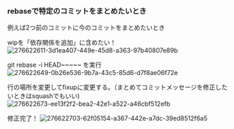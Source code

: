 ### rebaseで特定のコミットをまとめたいとき
<!-- {ISSUEタイトル}.md になります -->
<!-- ISSUEラベル名に対応するディレクトリに格納されます -->
<!-- ISSUEタイトルに`###`を足して、descriptionの1行目に自動追記します -->

例えば2つ前のコミットに今のコミットをまとめたいとき

wipを「依存関係を追加」に含めたい！
![276622611-3d1ea407-449e-45d8-a363-97b40807e89b](https://github.com/yamd1/TIL/assets/118052534/f177bdea-4323-44dd-9d10-8c3596a12491)


git rebase -i HEAD~~~~~ を実行
![276622649-0b26e536-9b7a-43c5-85d6-d7f8ae06f72e](https://github.com/yamd1/TIL/assets/118052534/5ba8f756-931b-43ef-8c96-e3c54e709e3c)


行の場所を変更してfixupに変更する。（まとめてコミットメッセージを修正したいときはsquashでもいい)
![276622673-ee13f2f2-bea2-42e1-a522-a46cbf512efb](https://github.com/yamd1/TIL/assets/118052534/6b5e9851-d523-4c99-b69e-40b588435bd0)


修正完了！
![276622703-62f05154-a367-442e-a7dc-39ed8512f6a5](https://github.com/yamd1/TIL/assets/118052534/83a972ef-7dcd-4799-9f14-b15eaf17d2e8)

